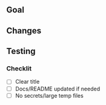 ## Goal
## Changes
## Testing

### Checklit
- [ ] Clear title
- [ ] Docs/README updated if needed
- [ ] No secrets/large temp files